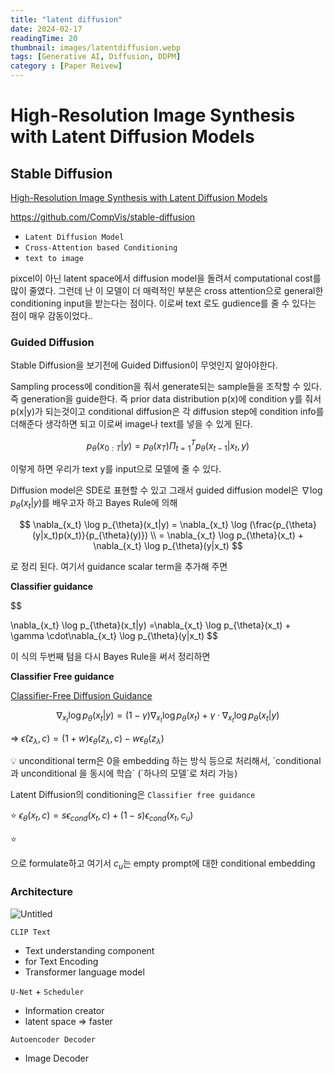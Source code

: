 ```yaml
---
title: "latent diffusion"
date: 2024-02-17
readingTime: 20 
thumbnail: images/latentdiffusion.webp
tags: [Generative AI, Diffusion, DDPM]
category : [Paper Reivew]
---
```




# **High-Resolution Image Synthesis with Latent Diffusion Models**

## Stable Diffusion

[High-Resolution Image Synthesis with Latent Diffusion Models](https://arxiv.org/abs/2112.10752)

https://github.com/CompVis/stable-diffusion

- `Latent Diffusion Model`
- `Cross-Attention based Conditioning`
- `text to image`

pixcel이 아닌 latent space에서 diffusion model을 돌려서 computational cost를 많이 줄였다. 그런데 난 이 모델이 더 매력적인 부분은 cross attention으로 general한 conditioning input을 받는다는 점이다. 이로써 text 로도 gudience를 줄 수 있다는 점이 매우 감동이었다..

### Guided Diffusion

Stable Diffusion을 보기전에 Guided Diffusion이 무엇인지 알아야한다. 

Sampling process에 condition을 줘서 generate되는 sample들을 조작할 수 있다. 즉 generation을 guide한다. 즉 prior data distribution p(x)에 condition y를 줘서 p(x|y)가 되는것이고 conditional diffusion은 각 diffusion step에 condition info를 더해준다 생각하면 되고 이로써 image나 text를 넣을 수 있게 된다. 

$$
p_{\theta}(x_{0:T}|y) = p_{\theta}(x_T)\Pi_{t=1}^Tp_{\theta}(x_{t-1}|x_t,y)
$$

이렇게 하면 우리가 text y를 input으로 모델에 줄 수 있다.

Diffusion model은 SDE로 표현할 수 있고 그래서 guided diffusion model은 $\nabla \log p_{\theta}(x_t|y)$를 배우고자 하고 Bayes Rule에 의해

$$
\nabla_{x_t} \log p_{\theta}(x_t|y) = \nabla_{x_t} \log (\frac{p_{\theta}(y|x_t)p(x_t)}{p_{\theta}(y)}) \\ = \nabla_{x_t} \log p_{\theta}(x_t) + \nabla_{x_t} \log p_{\theta}(y|x_t)
$$

로 정리 된다. 여기서 guidance scalar term을 추가해 주면

**Classifier guidance**

$$

\nabla_{x_t} \log p_{\theta}(x_t|y) =\nabla_{x_t} \log p_{\theta}(x_t) + \gamma \cdot\nabla_{x_t} \log p_{\theta}(y|x_t)
$$

이 식의 두번째 텀을 다시 Bayes Rule을 써서 정리하면

**Classifier Free guidance**

[Classifier-Free Diffusion Guidance](https://arxiv.org/abs/2207.12598)

$$
\nabla_{x_t} \log p_{\theta}(x_t|y) = (1-\gamma)\nabla_{x_t} \log p_{\theta}(x_t) + \gamma \cdot\nabla_{x_t} \log p_{\theta}(x_t|y)
$$

⇒  $\tilde{\epsilon}(z_\lambda,c) = (1+w)\epsilon_\theta(z_\lambda,c) - w\epsilon_\theta(z_\lambda)$

<aside>
💡 unconditional term은 0을 embedding 하는 방식 등으로 처리해서, `conditional과 unconditional 을 동시에 학습` (`하나의 모델`로 처리 가능)

</aside>

Latent Diffusion의 conditioning은  `Classifier free guidance`

⭐
$\epsilon_\theta(x_t,c) = s\epsilon_{cond}(x_t,c) + (1-s)\epsilon_{cond}(x_t,c_u)$

⭐

으로 formulate하고 여기서 $c_u$는 empty prompt에 대한 conditional embedding

### Architecture

![Untitled](https://s3-us-west-2.amazonaws.com/secure.notion-static.com/ba36e87a-4856-43c6-96fc-b307cc9aa560/Untitled.png)

`CLIP Text`

- Text understanding component
- for Text Encoding
- Transformer language model

`U-Net` + `Scheduler`

- Information creator
- latent space ⇒ faster

`Autoencoder Decoder`

- Image Decoder